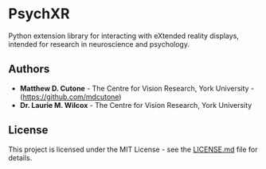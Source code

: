 # PsychXR

Python extension library for interacting with eXtended reality displays, intended for research in neuroscience and psychology.

## Authors

* **Matthew D. Cutone** - The Centre for Vision Research, York University - (https://github.com/mdcutone)
* **Dr. Laurie M. Wilcox** - The Centre for Vision Research, York University

## License

This project is licensed under the MIT License - see the [LICENSE.md](LICENSE.md) file for details.

